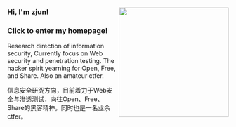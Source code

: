 ### Hi, I'm zjun! <img align='right' src="https://profile-counter.glitch.me/z1un/count.svg" width="250">
### [Click](https://www.zjun.info) to enter my homepage!         
Research direction of information security, Currently focus on Web security and penetration testing. The hacker spirit yearning for Open, Free, and Share. Also an amateur ctfer.

信息安全研究方向，目前着力于Web安全与渗透测试，向往Open、Free、Share的黑客精神。同时也是一名业余ctfer。
